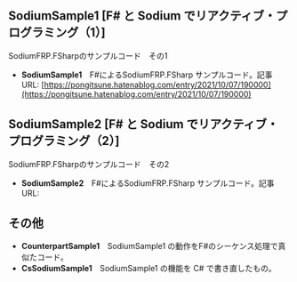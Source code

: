 ## SodiumSample1 [F# と Sodium でリアクティブ・プログラミング（1）]
SodiumFRP.FSharpのサンプルコード　その1
- **SodiumSample1**　F#によるSodiumFRP.FSharp サンプルコード。記事URL: [https://pongitsune.hatenablog.com/entry/2021/10/07/190000](https://pongitsune.hatenablog.com/entry/2021/10/07/190000)
## SodiumSample2 [F# と Sodium でリアクティブ・プログラミング（2）]
SodiumFRP.FSharpのサンプルコード　その2
- **SodiumSample2**　F#によるSodiumFRP.FSharp サンプルコード。記事URL: 
## その他
- **CounterpartSample1**　SodiumSample1 の動作をF#のシーケンス処理で真似たコード。
- **CsSodiumSample1**　SodiumSample1 の機能を C# で書き直したもの。

